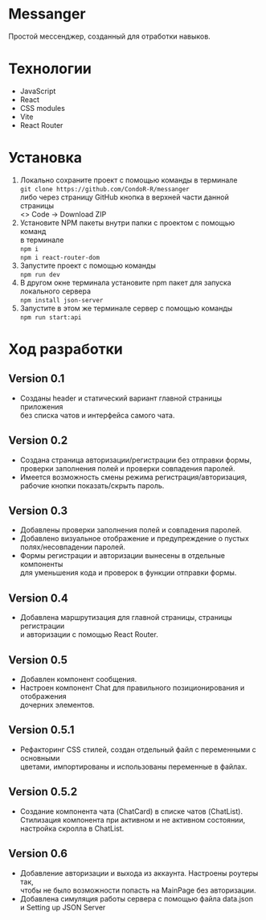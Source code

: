 # Messanger
Простой мессенджер, созданный для отработки навыков.

# Технологии
- JavaScript
- React
- CSS modules
- Vite
- React Router

# Установка

1. Локально сохраните проект с помощью команды в терминале  
`git clone https://github.com/CondoR-R/messanger`  
либо через страницу GitHub кнопка в верхней части данной страницы  
<> Code -> Download ZIP  
2. Установите NPM пакеты внутри папки с проектом с помощью команд  
в терминале  
`npm i`  
`npm i react-router-dom`  
3. Запустите проект с помощью команды  
`npm run dev`  
4. В другом окне терминала установите npm пакет для запуска  
локального сервера  
`npm install json-server`  
5. Запустите в этом же терминале сервер с помощью команды  
`npm run start:api`  

# Ход разработки

## Version 0.1

- Созданы header и статический вариант главной страницы приложения  
без списка чатов и интерфейса самого чата.  

## Version 0.2

- Создана страница авторизации/регистрации без отправки формы, проверки заполнения полей и проверки совпадения паролей.  
- Имеется возможность смены режима регистрация/авторизация, рабочие кнопки показать/скрыть пароль.  

## Version 0.3

- Добавлены проверки заполнения полей и совпадения паролей.  
- Добавлено визуальное отображение и предупреждение о пустых  
полях/несовпадении паролей.  
- Формы регистрации и авторизации вынесены в отдельные компоненты  
для уменьшения кода и проверок в функции отправки формы.  

## Version 0.4

- Добавлена маршрутизация для главной страницы, страницы регистрации  
и авторизации с помощью React Router.  

## Version 0.5

- Добавлен компонент сообщения.  
- Настроен компонент Chat для правильного позиционирования и отображения  
дочерних элементов.  

## Version 0.5.1

- Рефакторинг CSS стилей, создан отдельный файл с переменными с основными  
цветами, импортированы и использованы переменные в файлах.  

## Version 0.5.2

- Создание компонента чата (ChatCard) в списке чатов (ChatList).  
Стилизация компонента при активном и не активном состоянии,  
настройка скролла в ChatList.  

## Version 0.6

- Добавление авторизации и выхода из аккаунта. Настроены роутеры так,  
чтобы не было возможности попасть на MainPage без авторизации.
- Добавлена симуляция работы сервера с помощью файла data.json  
и Setting up JSON Server  
